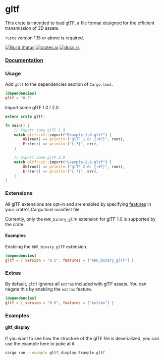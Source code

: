 # gltf

This crate is intended to load [glTF](https://www.khronos.org/gltf), a file format designed for the efficient transmission of 3D assets.

`rustc` version 1.15 or above is required.

[![Build Status](https://travis-ci.org/alteous/gltf.svg?branch=master)](https://travis-ci.org/alteous/gltf)
[![crates.io](https://img.shields.io/crates/v/gltf.svg)](https://crates.io/crates/gltf)
[![docs.rs](https://docs.rs/gltf/badge.svg)](https://docs.rs/gltf)

### [Documentation](https://docs.rs/gltf)

### Usage

Add `gltf` to the dependencies section of `Cargo.toml`.

```toml
[dependencies]
gltf = "0.5"
```
Import some glTF 1.0 / 2.0.

```rust
extern crate gltf;

fn main() {
    // Import some glTF 1.0
    match gltf::v1::import("Example-1.0.gltf") {
        Ok(root) => println!("glTF 1.0: {:#?}", root),
        Err(err) => println!("{:?}", err),
    }

    // Import some glTF 2.0
    match gltf::v2::import("Example-2.0.gltf") {
        Ok(root) => println!("glTF 2.0: {:#?}", root),
        Err(err) => println!("{:?}", err),
    }
}
```

### Extensions

All glTF extensions are opt-in and are enabled by specifying [features](http://doc.crates.io/specifying-dependencies.html#choosing-features) in your crate's Cargo.toml manifest file.

Currently, only the `KHR_binary_glTF` extension for glTF 1.0 is supported by the crate.

#### Examples

Enabling the `KHR_binary_glTF` extension.

```toml
[dependencies]
gltf = { version = "0.5", features = ["KHR_binary_glTF"] }
```

### Extras

By default, `gltf` ignores all `extras` included with glTF assets. You can negate this by enabling the `extras` feature.

```toml
[dependencies]
gltf = { version = "0.5", features = ["extras"] }
```

### Examples

#### gltf_display

If you want to see how the structure of the glTF file is deserialized, you can
use the example here to poke at it.

```sh
cargo run --example gltf_display Example.gltf
```

